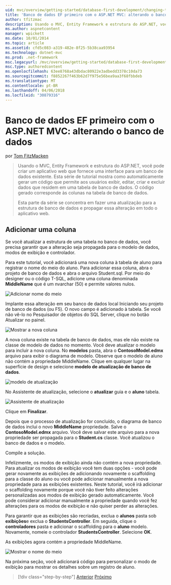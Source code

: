 ```yaml
---
uid: mvc/overview/getting-started/database-first-development/changing-the-database
title: 'Banco de dados EF primeiro com o ASP.NET MVC: alterando o banco de dados | Microsoft Docs'
author: tfitzmac
description: Usando o MVC, Entity Framework e estrutura do ASP.NET, você pode criar um aplicativo web que fornece uma interface para um banco de dados existente. Este tutorial série...
ms.author: aspnetcontent
manager: wpickett
ms.date: 10/01/2014
ms.topic: article
ms.assetid: cfd5c083-a319-482e-8f25-5b38caa93954
ms.technology: dotnet-mvc
ms.prod: .net-framework
msc.legacyurl: /mvc/overview/getting-started/database-first-development/changing-the-database
msc.type: authoredcontent
ms.openlocfilehash: 63ee8768a43dbdac80922e3adbedd3378c10da73
ms.sourcegitcommit: f8852267f463b62d7f975e56bea9aa3f68fbbdeb
ms.translationtype: MT
ms.contentlocale: pt-BR
ms.lasthandoff: 04/06/2018
ms.locfileid: "30879316"
---
```

<a name="ef-database-first-with-aspnet-mvc-changing-the-database"></a>Banco de dados EF primeiro com o ASP.NET MVC: alterando o banco de dados
====================
por [Tom FitzMacken](https://github.com/tfitzmac)

> Usando o MVC, Entity Framework e estrutura do ASP.NET, você pode criar um aplicativo web que fornece uma interface para um banco de dados existente. Esta série de tutorial mostra como automaticamente gerar um código que permite aos usuários exibir, editar, criar e excluir dados que residem em uma tabela de banco de dados. O código gerado corresponde às colunas na tabela de banco de dados.
> 
> Esta parte da série se concentra em fazer uma atualização para a estrutura de banco de dados e propagar essa alteração em todo o aplicativo web.


## <a name="add-a-column"></a>Adicionar uma coluna

Se você atualizar a estrutura de uma tabela no banco de dados, você precisa garantir que a alteração seja propagada para o modelo de dados, modos de exibição e controlador.

Para este tutorial, você adicionará uma nova coluna à tabela de aluno para registrar o nome do meio do aluno. Para adicionar essa coluna, abra o projeto de banco de dados e abra o arquivo Student.sql. Por meio do designer ou o código T-SQL, adicione uma coluna denominada **MiddleName** que é um nvarchar (50) e permite valores nulos.

![Adicionar nome do meio](changing-the-database/_static/image1.png)

Implante essa alteração em seu banco de dados local Iniciando seu projeto de banco de dados (ou F5). O novo campo é adicionado à tabela. Se você não vê-lo no Pesquisador de objetos do SQL Server, clique no botão Atualizar no painel.

![Mostrar a nova coluna](changing-the-database/_static/image2.png)

A nova coluna existe na tabela de banco de dados, mas ele não existe na classe de modelo de dados no momento. Você deve atualizar o modelo para incluir a nova coluna. No **modelos** pasta, abra o **ContosoModel.edmx** arquivo para exibir o diagrama de modelo. Observe que o modelo de aluno não contém a propriedade MiddleName. Clique em qualquer lugar na superfície de design e selecione **modelo de atualização de banco de dados**.

![modelo de atualização](changing-the-database/_static/image3.png)

No Assistente de atualização, selecione o **atualizar** guia e o **aluno** tabela.

![Assistente de atualização](changing-the-database/_static/image4.png)

Clique em **Finalizar**.

Depois que o processo de atualização for concluído, o diagrama de banco de dados inclui o novo **MiddleName** propriedade. Salve o **ContosoModel.edmx** arquivo. Você deve salvar este arquivo para a nova propriedade ser propagada para o **Student.cs** classe. Você atualizou o banco de dados e o modelo.

Compile a solução.

Infelizmente, os modos de exibição ainda não contém a nova propriedade. Para atualizar os modos de exibição você tem duas opções - você pode gerar novamente as exibições de adicionando novamente o scaffolding para a classe do aluno ou você pode adicionar manualmente a nova propriedade para as exibições existentes. Neste tutorial, você irá adicionar o scaffolding novamente porque você não tiver feito alterações personalizadas aos modos de exibição gerado automaticamente. Você pode considerar adicionar manualmente a propriedade quando você fez alterações para os modos de exibição e não quiser perder as alterações.

Para garantir que as exibições são recriadas, exclua o **alunos** pasta sob **exibições**e exclua o **StudentsController**. Em seguida, clique o **controladores** pasta e adicionar o scaffolding para o **aluno** modelo. Novamente, nomeie o controlador **StudentsController**. Selecione **OK**.

As exibições agora contém a propriedade MiddleName.

![Mostrar o nome do meio](changing-the-database/_static/image5.png)

Na próxima seção, você adicionará código para personalizar o modo de exibição para mostrar os detalhes sobre um registro de aluno.

> [!div class="step-by-step"]
> [Anterior](generating-views.md)
> [Próximo](customizing-a-view.md)

